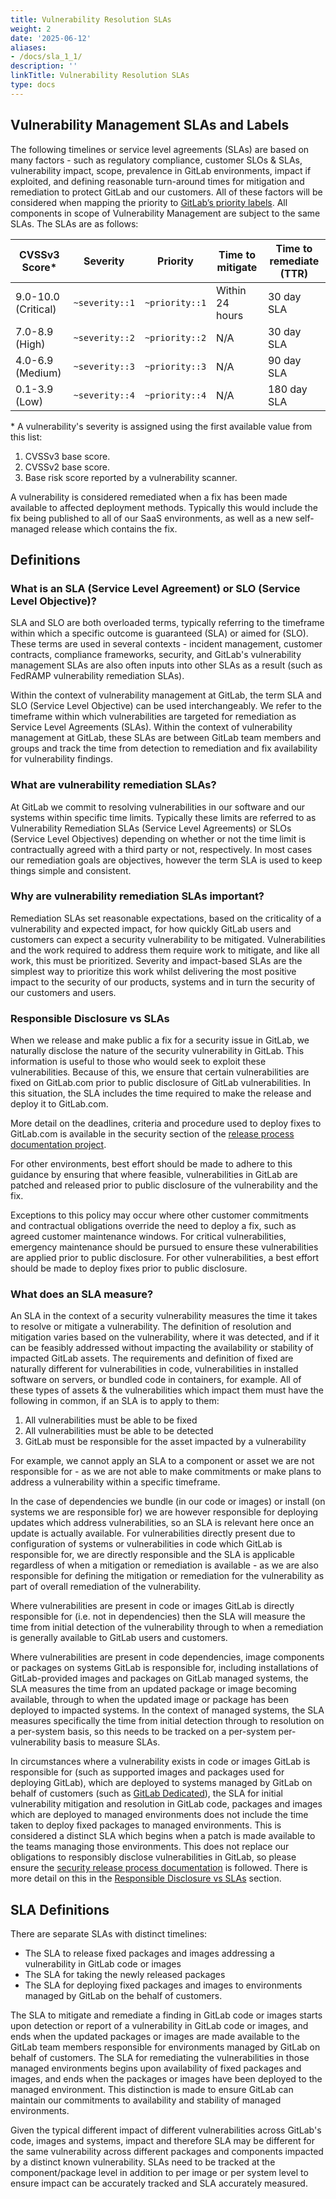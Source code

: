 ```yaml
---
title: Vulnerability Resolution SLAs
weight: 2
date: '2025-06-12'
aliases:
- /docs/sla_1_1/
description: ''
linkTitle: Vulnerability Resolution SLAs
type: docs
---
```


## Vulnerability Management SLAs and Labels

The following timelines or service level agreements (SLAs) are based on many factors - such as regulatory compliance, customer SLOs & SLAs, vulnerability impact, scope, prevalence in GitLab environments, impact if exploited, and defining reasonable turn-around times for mitigation and remediation to protect GitLab and our customers. All of these factors will be considered when mapping the priority to [GitLab’s priority labels](https://docs.gitlab.com/ee/development/labels/index.html#priority-labels). All components in scope of Vulnerability Management are subject to the same SLAs. The SLAs are as follows:

| CVSSv3 Score\*      | Severity       | Priority       | Time to mitigate | Time to remediate (TTR) |
|---------------------|----------------|----------------|------------------|-------------------------|
| 9.0-10.0 (Critical) | `~severity::1` | `~priority::1` | Within 24 hours  | 30 day SLA              |
| 7.0-8.9 (High)      | `~severity::2` | `~priority::2` | N/A              | 30 day SLA              |
| 4.0-6.9 (Medium)    | `~severity::3` | `~priority::3` | N/A              | 90 day SLA              |
| 0.1-3.9 (Low)       | `~severity::4` | `~priority::4` | N/A              | 180 day SLA             |

\* A vulnerability's severity is assigned using the first available value from this list:

1. CVSSv3 base score.
1. CVSSv2 base score.
1. Base risk score reported by a vulnerability scanner.

A vulnerability is considered remediated when a fix has been made available to affected deployment methods. Typically this would include the fix being published to all of our SaaS environments, as well as a new self-managed release which contains the fix.

## Definitions

### What is an SLA (Service Level Agreement) or SLO (Service Level Objective)?

SLA and SLO are both overloaded terms, typically referring to the timeframe within which a specific outcome is guaranteed (SLA) or aimed for (SLO). These terms are used in several contexts - incident management, customer contracts, compliance frameworks, security, and GitLab's vulnerability management SLAs are also often inputs into other SLAs as a result (such as FedRAMP vulnerability remediation SLAs).

Within the context of vulnerability management at GitLab, the term SLA and SLO (Service Level Objective) can be used interchangeably. We refer to the timeframe within which vulnerabilities are targeted for remediation as Service Level Agreements (SLAs). Within the context of vulnerability management at GitLab, these SLAs are between GitLab team members and groups and track the time from detection to remediation and fix availability for vulnerability findings.

### What are vulnerability remediation SLAs?

At GitLab we commit to resolving vulnerabilities in our software and our systems within specific time limits. Typically these limits are referred to as Vulnerability Remediation SLAs (Service Level Agreements) or SLOs (Service Level Objectives) depending on whether or not the time limit is contractually agreed with a third party or not, respectively. In most cases our remediation goals are objectives, however the term SLA is used to keep things simple and consistent.

### Why are vulnerability remediation SLAs important?

Remediation SLAs set reasonable expectations, based on the criticality of a vulnerability and expected impact, for how quickly GitLab users and customers can expect a security vulnerability to be mitigated. Vulnerabilities and the work required to address them require work to mitigate, and like all work, this must be prioritized. Severity and impact-based SLAs are the simplest way to prioritize this work whilst delivering the most positive impact to the security of our products, systems and in turn the security of our customers and users.

### Responsible Disclosure vs SLAs

When we release and make public a fix for a security issue in GitLab, we naturally disclose the nature of the security vulnerability in GitLab. This information is useful to those who would seek to exploit these vulnerabilities. Because of this, we ensure that certain vulnerabilities are fixed on GitLab.com prior to public disclosure of GitLab vulnerabilities. In this situation, the SLA includes the time required to make the release and deploy it to GitLab.com.

More detail on the deadlines, criteria and procedure used to deploy fixes to GitLab.com is available in the security section of the [release process documentation project](https://gitlab.com/gitlab-org/release/docs/-/tree/master/general/security).

For other environments, best effort should be made to adhere to this guidance by ensuring that where feasible, vulnerabilities in GitLab are patched and released prior to public disclosure of the vulnerability and the fix.

Exceptions to this policy may occur where other customer commitments and contractual obligations override the need to deploy a fix, such as agreed customer maintenance windows. For critical vulnerabilities, emergency maintenance should be pursued to ensure these vulnerabilities are applied prior to public disclosure. For other vulnerabilities, a best effort should be made to deploy fixes prior to public disclosure.

### What does an SLA measure?

An SLA in the context of a security vulnerability measures the time it takes to resolve or mitigate a vulnerability. The definition of resolution and mitigation varies based on the vulnerability, where it was detected, and if it can be feasibly addressed without impacting the availability or stability of impacted GitLab assets. The requirements and definition of fixed are naturally different for vulnerabilities in code, vulnerabilities in installed software on servers, or bundled code in containers, for example. All of these types of assets & the vulnerabilities which impact them must have the following in common, if an SLA is to apply to them:

1. All vulnerabilities must be able to be fixed
1. All vulnerabilities must be able to be detected
1. GitLab must be responsible for the asset impacted by a vulnerability

For example, we cannot apply an SLA to a component or asset we are not responsible for - as we are not able to make commitments or make plans to address a vulnerability within a specific timeframe.

In the case of dependencies we bundle (in our code or images) or install (on systems we are responsible for) we are however responsible for deploying updates which address vulnerabilities, so an SLA is relevant here once an update is actually available. For vulnerabilities directly present due to configuration of systems or vulnerabilities in code which GitLab is responsible for, we are directly responsible and the SLA is applicable regardless of when a mitigation or remediation is available - as we are also responsible for defining the mitigation or remediation for the vulnerability as part of overall remediation of the vulnerability.

Where vulnerabilities are present in code or images GitLab is directly responsible for (i.e. not in dependencies) then the SLA will measure the time from initial detection of the vulnerability through to when a remediation is generally available to GitLab users and customers.

Where vulnerabilities are present in code dependencies, image components or packages on systems GitLab is responsible for, including installations of GitLab-provided images and packages on GitLab managed systems, the SLA measures the time from an updated package or image becoming available, through to when the updated image or package has been deployed to impacted systems. In the context of managed systems, the SLA measures specifically the time from initial detection through to resolution on a per-system basis, so this needs to be tracked on a per-system per-vulnerability basis to measure SLAs.

In circumstances where a vulnerability exists in code or images GitLab is responsible for (such as supported images and packages used for deploying GitLab), which are deployed to systems managed by GitLab on behalf of customers (such as [GitLab Dedicated](https://about.gitlab.com/dedicated/)), the SLA for initial vulnerability mitigation and resolution in GitLab code, packages and images which are deployed to managed environments does not include the time taken to deploy fixed packages to managed environments. This is considered a distinct SLA which begins when a patch is made available to the teams managing those environments. This does not replace our obligations to responsibly disclose vulnerabilities in GitLab, so please ensure the [security release process documentation](https://gitlab.com/gitlab-org/release/docs/-/tree/master/general/security) is followed. There is more detail on this in the [Responsible Disclosure vs SLAs](#responsible-disclosure-vs-slas) section.

## SLA Definitions

There are separate SLAs with distinct timelines:

- The SLA to release fixed packages and images addressing a vulnerability in GitLab code or images
- The SLA for taking the newly released packages
- The SLA for deploying fixed packages and images to environments managed by GitLab on the behalf of customers.

The SLA to mitigate and remediate a finding in GitLab code or images starts upon detection or report of a vulnerability in GitLab code or images, and ends when the updated packages or images are made available to the GitLab team members responsible for environments managed by GitLab on behalf of customers. The SLA for remediating the vulnerabilities in those managed environments begins upon availability of fixed packages and images, and ends when the packages or images have been deployed to the managed environment. This distinction is made to ensure GitLab can maintain our commitments to availability and stability of managed environments.

Given the typical different impact of different vulnerabilities across GitLab's code, images and systems, impact and therefore SLA may be different for the same vulnerability across different packages and components impacted by a distinct known vulnerability. SLAs need to be tracked at the component/package level in addition to per image or per system level to ensure impact can be accurately tracked and SLA accurately measured.

